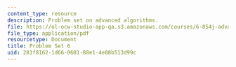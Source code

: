 ```yaml
---
content_type: resource
description: Problem set on advanced algorithms.
file: https://ol-ocw-studio-app-qa.s3.amazonaws.com/courses/6-854j-advanced-algorithms-fall-2008/281f81621d66060188e14e08b513d99c_ps6.pdf
file_type: application/pdf
resourcetype: Document
title: Problem Set 6
uid: 281f8162-1d66-0601-88e1-4e08b513d99c
---
```

